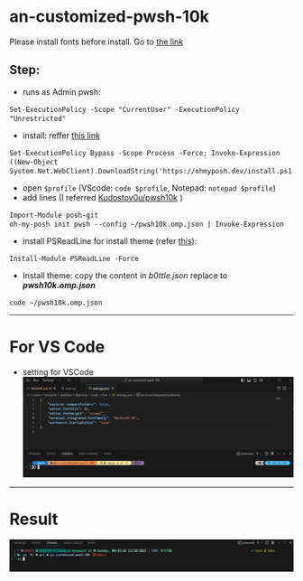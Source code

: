 # an-customized-pwsh-10k
Please install fonts before install. Go to [the link](https://ohmyposh.dev/docs/installation/fonts)

## Step:
- runs as Admin pwsh: 
```
Set-ExecutionPolicy -Scope "CurrentUser" -ExecutionPolicy "Unrestricted"
```

- install: reffer [this link](https://ohmyposh.dev/docs/installation/windows)
```
Set-ExecutionPolicy Bypass -Scope Process -Force; Invoke-Expression ((New-Object System.Net.WebClient).DownloadString('https://ohmyposh.dev/install.ps1'))
```
- open `$profile` (VScode: `code $profile`, Notepad: `notepad $profile`) 
- add lines (I referred [Kudostoy0u/pwsh10k](https://github.com/Kudostoy0u/pwsh10k/blob/master/README.md) )
```
Import-Module posh-git
oh-my-posh init pwsh --config ~/pwsh10k.omp.json | Invoke-Expression
```
- install PSReadLine for install theme (refer [this](https://stackoverflow.com/questions/71170461/set-psreadlineoption-a-parameter-cannot-be-found-that-matches-parameter-name-p)):
```
Install-Module PSReadLine -Force
```
- Install theme: copy the content in *b0ttle.json* replace to ***pwsh10k.omp.json*** 
```
code ~/pwsh10k.omp.json
```

---
# For VS Code
- setting for VSCode
![VS Setting](vs-setting.jpg)
---
# Result
![Alt text](image.png)
